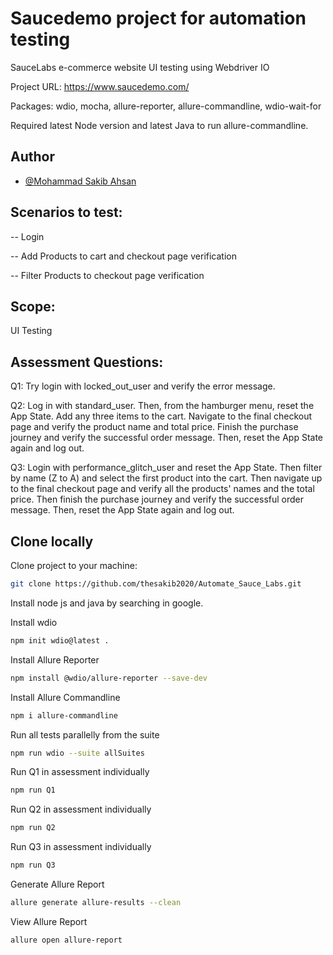 # Saucedemo project for automation testing
SauceLabs e-commerce website UI testing using Webdriver IO

Project URL: https://www.saucedemo.com/

Packages: wdio, mocha, allure-reporter, allure-commandline, wdio-wait-for

Required latest Node version and latest Java to run allure-commandline.

## Author
- [@Mohammad Sakib Ahsan](https://github.com/thesakib2020)

## Scenarios to test: 
-- Login

-- Add Products to cart and checkout page verification

-- Filter Products to checkout page verification

## Scope:
 UI Testing

## Assessment Questions:
Q1: Try login with locked_out_user and verify the error message.

Q2: Log in with standard_user. Then, from the hamburger menu, reset the App State. Add any three items to the cart. Navigate to the final checkout page and verify the product name and total price. Finish the purchase journey and verify the successful order message. Then, reset the App State again and log out.

Q3: Login with performance_glitch_user and reset the App State. Then filter by name (Z to A) and select the first product into the cart. Then navigate up to the final checkout page and verify all the products' names and the total price. Then finish the purchase journey and verify the successful order message. Then, reset the App State again and log out.


## Clone locally
Clone project to your machine:
```bash
git clone https://github.com/thesakib2020/Automate_Sauce_Labs.git
```

Install node js and java by searching in google.

Install wdio
```bash
npm init wdio@latest .
```
Install Allure Reporter
```bash
npm install @wdio/allure-reporter --save-dev
```
Install Allure Commandline
```bash
npm i allure-commandline
```
Run all tests parallelly from the suite
```bash
npm run wdio --suite allSuites
```
Run Q1 in assessment individually
```bash
npm run Q1
```
Run Q2 in assessment individually
```bash
npm run Q2
```
Run Q3 in assessment individually
```bash
npm run Q3
```
Generate Allure Report
```bash
allure generate allure-results --clean
```
View Allure Report
```bash
allure open allure-report

